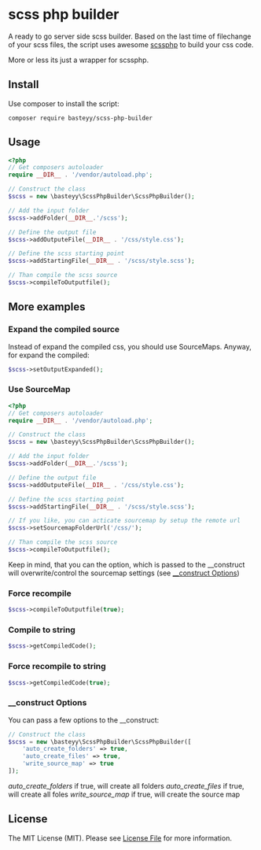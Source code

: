 # scss php builder

A ready to go server side scss builder. Based on the last time of filechange of your scss files, the script uses awesome [scssphp](https://github.com/scssphp/scssphp) to build your css code.

More or less its just a wrapper for scssphp.

## Install

Use composer to install the script:

```composer require basteyy/scss-php-builder```

## Usage

```php
<?php
// Get composers autoloader
require __DIR__ . '/vendor/autoload.php';

// Construct the class
$scss = new \basteyy\ScssPhpBuilder\ScssPhpBuilder();

// Add the input folder
$scss->addFolder(__DIR__.'/scss');

// Define the output file
$scss->addOutputeFile(__DIR__ . '/css/style.css');

// Define the scss starting point
$scss->addStartingFile(__DIR__ . '/scss/style.scss');

// Than compile the scss source
$scss->compileToOutputfile();
 ```

## More examples

### Expand the compiled source

Instead of expand the compiled css, you should use SourceMaps. Anyway, for expand the compiled:

```php
$scss->setOutputExpanded();
 ```

### Use SourceMap
```php
<?php
// Get composers autoloader
require __DIR__ . '/vendor/autoload.php';

// Construct the class
$scss = new \basteyy\ScssPhpBuilder\ScssPhpBuilder();

// Add the input folder
$scss->addFolder(__DIR__.'/scss');

// Define the output file
$scss->addOutputeFile(__DIR__ . '/css/style.css');

// Define the scss starting point
$scss->addStartingFile(__DIR__ . '/scss/style.scss');

// If you like, you can acticate sourcemap by setup the remote url
$scss->setSourcemapFolderUrl('/css/');

// Than compile the scss source
$scss->compileToOutputfile();
 ```
 
 Keep in mind, that you can the option, which is passed to the __construct will overwrite/control the sourcemap settings (see [__construct Options](https://github.com/basteyy/scss-php-builder#__construct-options))


### Force recompile
```php
$scss->compileToOutputfile(true);
 ```

### Compile to string
```php
$scss->getCompiledCode();
 ```

### Force recompile to string
```php
$scss->getCompiledCode(true);
 ```
 
### __construct Options

You can pass a few options to the __construct:
```php
// Construct the class
$scss = new \basteyy\ScssPhpBuilder\ScssPhpBuilder([
	'auto_create_folders' => true, 
	'auto_create_files' => true, 
	'write_source_map' => true
]);
```

_auto_create_folders_ if true, will create all folders
_auto_create_files_ if true, will create all foles
_write_source_map_ if true, will create the source map

## License

The MIT License (MIT). Please see [License File](https://github.com/basteyy/scss-php-builder/blob/master/LICENSE) for more information.

